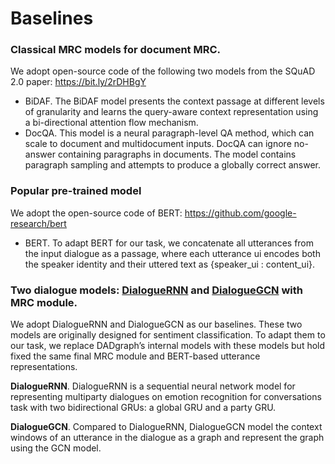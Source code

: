 # Baselines

### Classical MRC models for document MRC. 
We adopt open-source code of the following two models from the SQuAD 2.0 paper: https://bit.ly/2rDHBgY
* BiDAF. The BiDAF model presents the context passage at different levels of granularity and learns the query-aware context representation using a bi-directional attention flow mechanism.
* DocQA. This model is a neural paragraph-level QA method, which can scale to document and multidocument inputs. DocQA can ignore no-answer containing paragraphs in documents. The model contains paragraph sampling and attempts to produce a globally correct answer.

### Popular pre-trained model
We adopt the open-source code of BERT: https://github.com/google-research/bert
* BERT. To adapt BERT for our task, we concatenate all utterances from the input dialogue as a passage, where each utterance ui encodes both the speaker identity and their uttered
text as {speaker_ui : content_ui}.

### Two dialogue models: [DialogueRNN](https://ojs.aaai.org/index.php/AAAI/article/view/4657) and [DialogueGCN](https://www.aclweb.org/anthology/D19-1015/) with MRC module.

We adopt DialogueRNN and DialogueGCN as our baselines. These two models are originally designed for sentiment classification. To adapt them to our task, we replace DADgraph’s internal models with these models but hold fixed the same final MRC module and BERT-based utterance representations.

**DialogueRNN**. DialogueRNN is a sequential neural network model for representing multiparty dialogues on emotion recognition for conversations task with two bidirectional
GRUs: a global GRU and a party GRU.

**DialogueGCN**. Compared to DialogueRNN, DialogueGCN model the context windows of an utterance in the dialogue as a graph and represent the graph using the GCN model.
